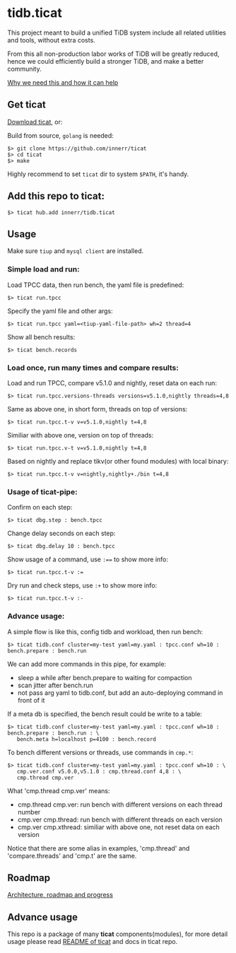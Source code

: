 # tidb.ticat
This project meant to build a unified TiDB system include all related utilities and tools, without extra costs.

From this all non-production labor works of TiDB will be greatly reduced,
hence we could efficiently build a stronger TiDB, and make a better community.

[Why we need this and how it can help](./why-we-need-this-and-how-it-can-help.md)

## Get ticat
[Download ticat](https://github.com/innerr/ticat/releases), or:

Build from source, `golang` is needed:
```
$> git clone https://github.com/innerr/ticat
$> cd ticat
$> make
```
Highly recommend to set `ticat` dir to system `$PATH`, it's handy.

## Add this repo to ticat:
```
$> ticat hub.add innerr/tidb.ticat
```

## Usage
Make sure `tiup` and `mysql client` are installed.

### Simple load and run:
Load TPCC data, then run bench, the yaml file is predefined:
```
$> ticat run.tpcc
```

Specify the yaml file and other args:
```
$> ticat run.tpcc yaml=<tiup-yaml-file-path> wh=2 thread=4
```

Show all bench results:
```
$> ticat bench.records
```

### Load once, run many times and compare results:
Load and run TPCC, compare v5.1.0 and nightly, reset data on each run:
```
$> ticat run.tpcc.versions-threads versions=v5.1.0,nightly threads=4,8
```

Same as above one, in short form, threads on top of versions:
```
$> ticat run.tpcc.t-v v=v5.1.0,nightly t=4,8
```

Similiar with above one, version on top of threads:
```
$> ticat run.tpcc.v-t v=v5.1.0,nightly t=4,8
```

Based on nightly and replace tikv(or other found modules) with local binary:
```
$> ticat run.tpcc.t-v v=nightly,nightly+./bin t=4,8
```

### Usage of ticat-pipe:
Confirm on each step:
```
$> ticat dbg.step : bench.tpcc
```

Change delay seconds on each step:
```
$> ticat dbg.delay 10 : bench.tpcc
```

Show usage of a command, use `:==` to show more info:
```
$> ticat run.tpcc.t-v :=
```

Dry run and check steps, use `:+` to show more info:
```
$> ticat run.tpcc.t-v :-
```

### Advance usage:
A simple flow is like this, config tidb and workload, then run bench:
```
$> ticat tidb.conf cluster=my-test yaml=my.yaml : tpcc.conf wh=10 : bench.prepare : bench.run
```
We can add more commands in this pipe, for example:
- sleep a while after bench.prepare to waiting for compaction
- scan jitter after bench.run
- not pass arg yaml to tidb.conf, but add an auto-deploying command in front of it

If a meta db is specified, the bench result could be write to a table:
```
$> ticat tidb.conf cluster=my-test yaml=my.yaml : tpcc.conf wh=10 : bench.prepare : bench.run : \
   bench.meta h=localhost p=4100 : bench.record
```

To bench different versions or threads, use commands in `cmp.*`:
```
$> ticat tidb.conf cluster=my-test yaml=my.yaml : tpcc.conf wh=10 : \
   cmp.ver.conf v5.0.0,v5.1.0 : cmp.thread.conf 4,8 : \
   cmp.thread cmp.ver
```
What 'cmp.thread cmp.ver' means:
- cmp.thread cmp.ver: run bench with different versions on each thread number
- cmp.ver cmp.thread: run bench with different threads on each version
- cmp.ver cmp.xthread: similiar with above one, not reset data on each version

Notice that there are some alias in examples, 'cmp.thread' and 'compare.threads' and 'cmp.t' are the same.

## Roadmap
[Architecture, roadmap and progress](./architecture-roadmap-progress.md)

## Advance usage
This repo is a package of many **ticat** components(modules),
for more detail usage please read [README of ticat](https://github.com/innerr/ticat/blob/main/README.md) and docs in ticat repo.
